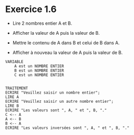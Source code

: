 # Exercice 1.6

- Lire 2 nombres entier A et B.

- Afficher la valeur de A puis la valeur de B.

- Mettre le contenu de A dans B et celui de B dans A.

- Afficher à nouveau la valeur de A puis la valeur de B.

```
VARIABLE
    A est un NOMBRE ENTIER
    B est un NOMBRE ENTIER
    C est un NOMBRE ENTIER
    

TRAITEMENT
ECRIRE "Veuillez saisir un nombre entier";
LIRE A
ECRIRE "Veuillez saisir un autre nombre entier";
LIRE B
ECRIRE "Les valeurs sont ", A, " et ", B, "."
C <-- A
A <-- B
B <-- A
ECRIRE "Les valeurs inversées sont ", A, " et ", B, "."
```